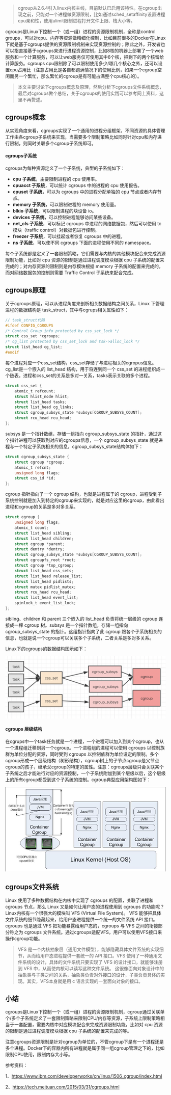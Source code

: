 > cgroup从2.6.4引入linux内核主线，目前默认已启用该特性。在cgroup出现之前，只能对一个进程做资源限制，比如通过sched_setaffinity设置进程cpu亲和性，使用ulimit限制进程打开文件上限、栈大小等。

cgroups是Linux下控制一个（或一组）进程的资源限制机制，全称是control groups，可以对cpu、内存等资源做精细化控制，比如目前很多的Docker在Linux下就是基于cgroups提供的资源限制机制来实现资源控制的；除此之外，开发者也可以指直接基于cgroups来进行进程资源控制，比如8核的机器上部署了一个web服务和一个计算服务，可以让web服务仅可使用其中6个核，把剩下的两个核留给计算服务。cgroups cpu限制除了可以限制使用多少/哪几个核心之外，还可以设置cpu占用比（注意占用比是各自都跑满情况下的使用比例，如果一个cgroup空闲而另一个繁忙，那么繁忙的cgroup是有可能占满整个cpu核心的）。

> 本文主要讨论下cgroups概念及原理，然后分析下cgroups文件系统概念，最后对cgroups做个总结，关于cgroups的使用实践可以参考网上资料，这里不再赘述。

## cgroups概念

从实现角度来看，cgroups实现了一个通用的进程分组框架，不同资源的具体管理工作由各cgroup子系统来实现，当需要多个限制策略比如同时针对cpu和内存进行限制，则同时关联多个cgroup子系统即可。

#### cgroups子系统

cgroups为每种资源定义了一个子系统，典型的子系统如下：

- **cpu 子系统**，主要限制进程的 cpu 使用率。
- **cpuacct 子系统**，可以统计 cgroups 中的进程的 cpu 使用报告。
- **cpuset 子系统**，可以为 cgroups 中的进程分配单独的 cpu 节点或者内存节点。
- **memory 子系统**，可以限制进程的 memory 使用量。
- **blkio 子系统**，可以限制进程的块设备 io。
- **devices 子系统**，可以控制进程能够访问某些设备。
- **net_cls 子系统**，可以标记 cgroups 中进程的网络数据包，然后可以使用 tc 模块（traffic control）对数据包进行控制。
- **freezer 子系统**，可以挂起或者恢复 cgroups 中的进程。
- **ns 子系统**，可以使不同 cgroups 下面的进程使用不同的 namespace。

每个子系统都是定义了一套限制策略，它们需要与内核的其他模块配合来完成资源限制功能，比如对 cpu 资源的限制是通过进程调度模块根据 cpu 子系统的配置来完成的；对内存资源的限制则是内存模块根据 memory 子系统的配置来完成的，而对网络数据包的控制则需要 Traffic Control 子系统来配合完成。

## cgroups原理

关于cgroups原理，可以从进程角度来剖析相关数据结构之间关系，Linux 下管理进程的数据结构是 task_struct，其中与cgrups相关属性如下：

```c
// task_struct代码
#ifdef CONFIG_CGROUPS 
/* Control Group info protected by css_set_lock */ 
struct css_set *cgroups; 
/* cg_list protected by css_set_lock and tsk->alloc_lock */ 
struct list_head cg_list; 
#endif
```

每个进程对应一个css_set结构，css_set存储了与进程相关的cgropus信息。cg_list是一个嵌入的 list_head 结构，用于将连到同一个 css_set 的进程组织成一个链表。进程和css_set的关系是多对一关系，tasks表示关联的多个进程。

```c
struct css_set { 
	atomic_t refcount;
	struct hlist_node hlist; 
	struct list_head tasks; 
	struct list_head cg_links; 
	struct cgroup_subsys_state *subsys[CGROUP_SUBSYS_COUNT]; 
	struct rcu_head rcu_head; 
};
```

subsys 是一个指针数组，存储一组指向 cgroup_subsys_state 的指针，通过这个指针进程可以获取到对应的cgroups信息，一个 cgroup_subsys_state 就是进程与一个特定子系统相关的信息，cgroup_subsys_state结构体如下：

```c
struct cgroup_subsys_state {
	struct cgroup *cgroup;
	atomic_t refcnt;
	unsigned long flags;
	struct css_id *id;
};
```

cgroup 指针指向了一个 cgroup 结构，也就是进程属于的 cgroup，进程受到子系统控制就是加入到特定的cgroup来实现的，就是对应这里的cgroup，由此看出进程和cgroup的关系是多对多关系。

```c
struct cgroup {
	unsigned long flags; 
	atomic_t count; 
	struct list_head sibling; 
	struct list_head children; 
	struct cgroup *parent; 
	struct dentry *dentry; 
	struct cgroup_subsys_state *subsys[CGROUP_SUBSYS_COUNT]; 
	struct cgroupfs_root *root;
	struct cgroup *top_cgroup; 
	struct list_head css_sets; 
	struct list_head release_list; 
	struct list_head pidlists;
	struct mutex pidlist_mutex; 
	struct rcu_head rcu_head; 
	struct list_head event_list; 
	spinlock_t event_list_lock; 
};
```

sibling、children 和 parent 三个嵌入的 list_head 负责将统一层级的 cgroup 连接成一棵 cgroup 树。subsys 是一个指针数组，存储一组指向 cgroup_subsys_state 的指针。这组指针指向了此 cgroup 跟各个子系统相关的信息，也就是说一个cgroup可以关联多个子系统，二者关系是多对多关系。

Linux下的cgroups的数据结构图示如下：

<img src="./_image/cgroup原理解析/image-20200104135253154.png"/>

#### cgroups 层级结构

在cgrups中一个task任务就是一个进程，一个进程可以加入到某个cgroup，也从一个进程组迁移到另一个cgroup。一个进程组的进程可以使用 cgroups 以控制族群为单位分配的资源，同时受到 cgroups 以控制族群为单位设定的限制。多个cgroup形成一个层级结构（树形结构），cgroup树上的子节点cgroup是父节点cgroup的孩子，继承父cgroup的特定的属性。注意：cgroups层级只会关联某个子系统之后才能进行对应的资源控制，一个子系统附加到某个层级以后，这个层级上的所有cgroup都受到这个子系统的控制。cgroup典型应用架构图如下：

<img src="./_image/cgroup原理解析/img002.png"/>

## cgroups文件系统

Linux 使用了多种数据结构在内核中实现了 cgroups 的配置，关联了进程和 cgroups 节点，那么 Linux 又是如何让用户态的进程使用到 cgroups 的功能呢？ Linux内核有一个很强大的模块叫 VFS (Virtual File System)。 VFS 能够把具体文件系统的细节隐藏起来，给用户态进程提供一个统一的文件系统 API 接口。 cgroups 也是通过 VFS 把功能暴露给用户态的，cgroups 与 VFS 之间的衔接部分称之为 cgroups 文件系统。通过cgroups适配VFS，用户可以使用VFS接口来操作cgroup功能。

> VFS 是一个内核抽象层（通用文件模型），能够隐藏具体文件系统的实现细节，从而给用户态进程提供一套统一的 API 接口。VFS 使用了一种通用文件系统的设计，具体的文件系统只要实现了 VFS 的设计接口，就能够注册到 VFS 中，从而使内核可以读写这种文件系统。 这很像面向对象设计中的抽象类与子类之间的关系，抽象类负责对外接口的设计，子类负责具体的实现。其实，VFS本身就是用 c 语言实现的一套面向对象的接口。

## 小结

cgroups是Linux下控制一个（或一组）进程的资源限制机制，cgroup通过关联单个/多个子系统定义了一套限制策略来限制CPU/内存等资源，子系统上限制策略相当于一套配置，需要内核中对应模块配合来完成资源限制功能，比如对 cpu 资源的限制是通过进程调度模块根据 cpu 子系统的配置来完成的等。

注意cgroups资源限制是针对cgroup为单位的，不管cgroup下是有一个进程还是多个进程。Docker下的容器内所有进程就是属于同一组cgroup管理之下的，比如限制CPU使用，限制内存大小等。



参考资料：

1、https://www.ibm.com/developerworks/cn/linux/1506_cgroup/index.html

2、https://tech.meituan.com/2015/03/31/cgroups.html